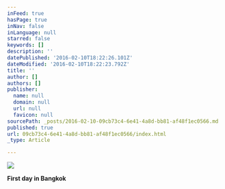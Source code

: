 ```yaml
---
inFeed: true
hasPage: true
inNav: false
inLanguage: null
starred: false
keywords: []
description: ''
datePublished: '2016-02-10T18:22:26.101Z'
dateModified: '2016-02-10T18:22:23.792Z'
title: ''
author: []
authors: []
publisher:
  name: null
  domain: null
  url: null
  favicon: null
sourcePath: _posts/2016-02-10-09cb73c4-6e41-4a8d-bb81-af48f1ec0566.md
published: true
url: 09cb73c4-6e41-4a8d-bb81-af48f1ec0566/index.html
_type: Article

---
```

![](https://the-grid-user-content.s3-us-west-2.amazonaws.com/0cc8d689-9d98-48ac-82ed-171ff612335c.jpg)

**First day in Bangkok**